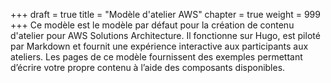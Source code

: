 +++
draft = true
title = "Modèle d'atelier AWS"
chapter = true
weight = 999
+++
Ce modèle est le modèle par défaut pour la création de contenu d'atelier pour AWS Solutions Architecture. Il fonctionne sur Hugo, est piloté par Markdown et fournit une expérience interactive aux participants aux ateliers. Les pages de ce modèle fournissent des exemples permettant d’écrire votre propre contenu à l’aide des composants disponibles.
